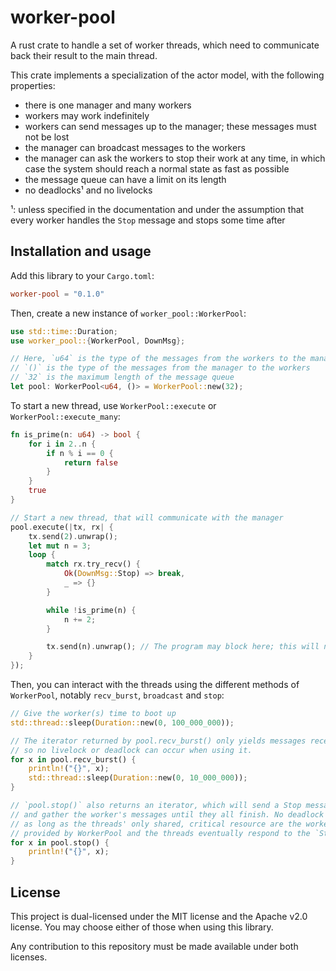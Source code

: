 # worker-pool

A rust crate to handle a set of worker threads, which need to communicate back their result to the main thread.

This crate implements a specialization of the actor model, with the following properties:
- there is one manager and many workers
- workers may work indefinitely
- workers can send messages up to the manager; these messages must not be lost
- the manager can broadcast messages to the workers
- the manager can ask the workers to stop their work at any time, in which case the system should reach a normal state as fast as possible
- the message queue can have a limit on its length
- no deadlocks¹ and no livelocks

¹: unless specified in the documentation and under the assumption that every worker handles the `Stop` message and stops some time after

## Installation and usage

Add this library to your `Cargo.toml`:

```toml
worker-pool = "0.1.0"
```

Then, create a new instance of `worker_pool::WorkerPool`:

```rust
use std::time::Duration;
use worker_pool::{WorkerPool, DownMsg};

// Here, `u64` is the type of the messages from the workers to the manager
// `()` is the type of the messages from the manager to the workers
// `32` is the maximum length of the message queue
let pool: WorkerPool<u64, ()> = WorkerPool::new(32);
```

To start a new thread, use `WorkerPool::execute` or `WorkerPool::execute_many`:

```rust
fn is_prime(n: u64) -> bool {
    for i in 2..n {
        if n % i == 0 {
            return false
        }
    }
    true
}

// Start a new thread, that will communicate with the manager
pool.execute(|tx, rx| {
    tx.send(2).unwrap();
    let mut n = 3;
    loop {
        match rx.try_recv() {
            Ok(DownMsg::Stop) => break,
            _ => {}
        }

        while !is_prime(n) {
            n += 2;
        }

        tx.send(n).unwrap(); // The program may block here; this will not cause a deadlock
    }
});
```

Then, you can interact with the threads using the different methods of `WorkerPool`, notably `recv_burst`, `broadcast` and `stop`:

```rust
// Give the worker(s) time to boot up
std::thread::sleep(Duration::new(0, 100_000_000));

// The iterator returned by pool.recv_burst() only yields messages received before it was created and is non-blocking,
// so no livelock or deadlock can occur when using it.
for x in pool.recv_burst() {
    println!("{}", x);
    std::thread::sleep(Duration::new(0, 10_000_000));
}

// `pool.stop()` also returns an iterator, which will send a Stop message
// and gather the worker's messages until they all finish. No deadlock can occur here,
// as long as the threads' only shared, critical resource are the worker/manager channels
// provided by WorkerPool and the threads eventually respond to the `Stop` message.
for x in pool.stop() {
    println!("{}", x);
}
```

## License

This project is dual-licensed under the MIT license and the Apache v2.0 license.
You may choose either of those when using this library.

Any contribution to this repository must be made available under both licenses.
